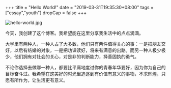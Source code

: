+++
title = "Hello World!"
date = "2019-03-31T19:35:30+08:00"
tags = ["essay","youth"]
dropCap = false
+++

![hello-world.jpg](/images/hello-world.jpg)

今天，我创建了这个博客。我希望能在这里分享我生活中的点点滴滴。

大学里有两种人，一种人占了大多数，他们只有两件值得关心的事：一是把朋友交好，以后有结婚的对象，一是把功课读好，将来有满意的出路。而另一种人极少极少，他们拥有对社会的关心，对是非的判断能力，择善固执的勇气。

不论你选择去做哪一种人，都要比平庸地度过你的青春年华要好，因为你为自己的目标奋斗过。我希望在这美好的时光里追逐到有价值有意义的事物，不求辉煌，只愿有所作为，让生活更有意义。
